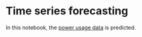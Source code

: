 # Time series forecasting
In this notebook, the [power usage data](./electric%20power.xml) is predicted.
